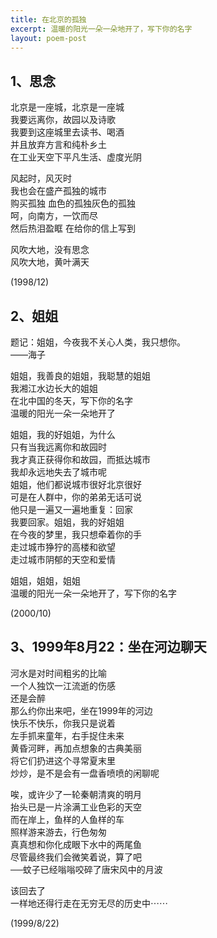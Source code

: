 ```yaml
---
title: 在北京的孤独
excerpt: 温暖的阳光一朵一朵地开了，写下你的名字
layout: poem-post
---
```

1、思念
----

北京是一座城，北京是一座城    
我要远离你，故园以及诗歌     
我要到这座城里去读书、喝酒     
并且放弃方言和纯朴乡土     
在工业天空下平凡生活、虚度光阴     

风起时，风灭时     
我也会在盛产孤独的城市     
购买孤独 血色的孤独灰色的孤独     
呵，向南方，一饮而尽     
然后热泪盈眶 在给你的信上写到     

风吹大地，没有思念     
风吹大地，黄叶满天     

(1998/12)     

2、姐姐     
----

题记：姐姐，今夜我不关心人类，我只想你。          
                      ——海子          


姐姐，我善良的姐姐，我聪慧的姐姐     
我湘江水边长大的姐姐      
在北中国的冬天，写下你的名字     
温暖的阳光一朵一朵地开了     

姐姐，我的好姐姐，为什么      
只有当我远离你和故园时      
我才真正获得你和故园，而抵达城市      
我却永远地失去了城市呢      
姐姐，他们都说城市很好北京很好     
可是在人群中，你的弟弟无话可说     
他只是一遍又一遍地重复：回家     
我要回家。姐姐，我的好姐姐     
在今夜的梦里，我只想牵着你的手     
走过城市狰狞的高楼和欲望     
走过城市阴郁的天空和爱情     

姐姐，姐姐，姐姐      
温暖的阳光一朵一朵地开了，写下你的名字     

(2000/10)     

3、1999年8月22：坐在河边聊天       
----

河水是对时间粗劣的比喻     
一个人独饮一江流逝的伤感     
还是会醉     
那么约你出来吧，坐在1999年的河边     
快乐不快乐，你我只是说着     
左手抓来童年，右手捉住未来     
黄昏河畔，再加点想象的古典美丽     
将它们扔进这个寻常夏末里     
炒炒，是不是会有一盘香喷喷的闲聊呢     

唉，或许少了一轮秦朝清爽的明月     
抬头已是一片涂满工业色彩的天空     
而在岸上，鱼样的人鱼样的车     
照样游来游去，行色匆匆     
真真想和你化成眼下水中的两尾鱼     
尽管最终我们会微笑着说，算了吧     
──蚊子已经嗡嗡咬碎了唐宋风中的月波  
   
该回去了     
一样地还得行走在无穷无尽的历史中⋯⋯     


(1999/8/22)
